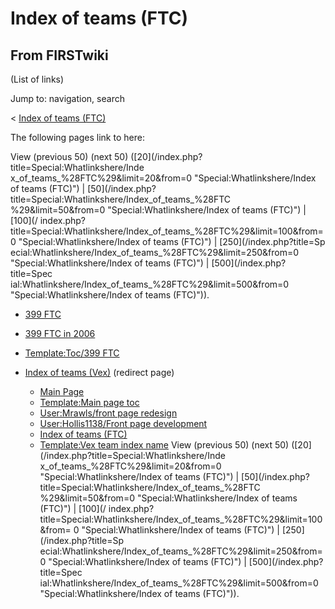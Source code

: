# Index of teams (FTC)

## From FIRSTwiki

(List of links)

Jump to: navigation, search

< [Index of teams (FTC)](/index.php?title=Index_of_teams_%28FTC%29&redirect=no "Index of teams
\(FTC\)")

The following pages link to here:

View (previous 50) (next 50) ([20](/index.php?title=Special:Whatlinkshere/Inde
x_of_teams_%28FTC%29&limit=20&from=0 "Special:Whatlinkshere/Index of teams
\(FTC\)") | [50](/index.php?title=Special:Whatlinkshere/Index_of_teams_%28FTC
%29&limit=50&from=0 "Special:Whatlinkshere/Index of teams \(FTC\)") | [100](/
index.php?title=Special:Whatlinkshere/Index_of_teams_%28FTC%29&limit=100&from=
0 "Special:Whatlinkshere/Index of teams \(FTC\)") | [250](/index.php?title=Sp
ecial:Whatlinkshere/Index_of_teams_%28FTC%29&limit=250&from=0 "Special:Whatlinkshere/Index of teams \(FTC\)") | [500](/index.php?title=Spec
ial:Whatlinkshere/Index_of_teams_%28FTC%29&limit=500&from=0 "Special:Whatlinkshere/Index of teams \(FTC\)")).

- [399 FTC](399_FTC "399 FTC")
- [399 FTC in 2006](399_FTC_in_2006 "399 FTC in 2006")
- [Template:Toc/399 FTC](Template:Toc/399_FTC "Template:Toc/399 FTC")
- [Index of teams (Vex)](/index.php?title=Index_of_teams_%28Vex%29&redirect=no "Index of teams \(Vex\)") (redirect page) 

  - [Main Page](Main_Page "Main Page")
  - [Template:Main page toc](Template:Main_page_toc "Template:Main page toc")
  - [User:Mrawls/front page redesign](User:Mrawls/front_page_redesign "User:Mrawls/front page redesign")
  - [User:Hollis1138/Front page development](User:Hollis1138/Front_page_development "User:Hollis1138/Front page development")
  - [Index of teams (FTC)](Index_of_teams_%28FTC%29 "Index of teams \(FTC\)")
  - [Template:Vex team index name](Template:Vex_team_index_name "Template:Vex team index name") View (previous 50) (next 50) ([20](/index.php?title=Special:Whatlinkshere/Inde
    x_of_teams_%28FTC%29&limit=20&from=0 "Special:Whatlinkshere/Index of teams
    \(FTC\)") | [50](/index.php?title=Special:Whatlinkshere/Index_of_teams_%28FTC
    %29&limit=50&from=0 "Special:Whatlinkshere/Index of teams \(FTC\)") | [100](/
    index.php?title=Special:Whatlinkshere/Index_of_teams_%28FTC%29&limit=100&from=
    0 "Special:Whatlinkshere/Index of teams \(FTC\)") | [250](/index.php?title=Sp
    ecial:Whatlinkshere/Index_of_teams_%28FTC%29&limit=250&from=0 "Special:Whatlinkshere/Index of teams \(FTC\)") | [500](/index.php?title=Spec
    ial:Whatlinkshere/Index_of_teams_%28FTC%29&limit=500&from=0 "Special:Whatlinkshere/Index of teams \(FTC\)")).
